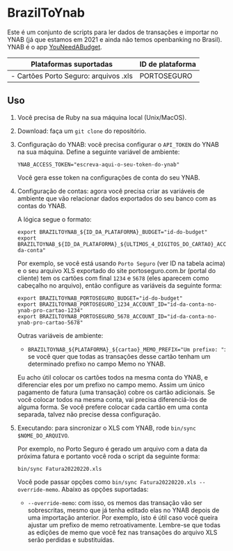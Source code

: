 # BrazilToYnab

Este é um conjunto de scripts para ler dados de transações e importar no YNAB
(já que estamos em 2021 e ainda não temos openbanking no Brasil). YNAB é o app
[YouNeedABudget](youneedabudget.com).

| Plataformas suportadas                | ID de plataforma |
|---------------------------------------|------------------|
| - Cartões Porto Seguro: arquivos .xls | PORTOSEGURO      |

## Uso

1. Você precisa de Ruby na sua máquina local (Unix/MacOS).
1. Download: faça um `git clone` do repositório.
1. Configuração do YNAB: você precisa configurar o `API_TOKEN` do YNAB na sua
   máquina. Define a seguinte variável de ambiente:

   ```
   YNAB_ACCESS_TOKEN="escreva-aqui-o-seu-token-do-ynab"
   ```

   Você gera esse token na configurações de conta do seu YNAB.

1. Configuração de contas: agora você precisa criar as variáveis de ambiente que vão
   relacionar dados exportados do seu banco com as contas do YNAB.

   A lógica segue o formato:

   ```
   export BRAZILTOYNAB_${ID_DA_PLATAFORMA}_BUDGET="id-do-budget"
   export BRAZILTOYNAB_${ID_DA_PLATAFORMA}_${ULTIMOS_4_DIGITOS_DO_CARTAO}_ACCOUNT_ID="id-da-conta"
   ```

   Por exemplo, se você está usando `Porto Seguro` (ver ID na tabela acima) e o
   seu arquivo XLS exportado do site portoseguro.com.br (portal do cliente) tem
   os cartões com final `1234` e `5678` (eles aparecem como cabeçalho no
   arquivo), então configure as variáveis da seguinte forma:

   ```
   export BRAZILTOYNAB_PORTOSEGURO_BUDGET="id-do-budget"
   export BRAZILTOYNAB_PORTOSEGURO_1234_ACCOUNT_ID="id-da-conta-no-ynab-pro-cartao-1234"
   export BRAZILTOYNAB_PORTOSEGURO_5678_ACCOUNT_ID="id-da-conta-no-ynab-pro-cartao-5678"
   ```

   Outras variáveis de ambiente:

   - `BRAZILTOYNAB_${PLATAFORMA}_${cartao}_MEMO_PREFIX="Um prefixo: "`: se você
   quer que todas as transações desse cartão tenham um determinado prefixo no
   campo Memo no YNAB.

   Eu acho útil colocar os cartões todos na mesma conta do YNAB, e diferenciar
   eles por um prefixo no campo memo. Assim um único pagamento de fatura (uma transação)
   cobre os cartão adicionais. Se você colocar todos na mesma conta, vai precisa
   diferenciá-los de alguma forma. Se você prefere colocar cada cartão em uma
   conta separada, talvez não precise dessa configuração.

1. Executando: para sincronizar o XLS com YNAB, rode `bin/sync $NOME_DO_ARQUIVO`.

    Por exemplo, no Porto Seguro é gerado um arquivo com a data da próxima
    fatura e portanto você roda o script da seguinte forma:

    ```
    bin/sync Fatura20220220.xls
    ```

    Você pode passar opções como `bin/sync Fatura20220220.xls --override-memo`.
    Abaixo as opções suportadas:

    - `--override-memo`: com isso, os memos das transação vão ser sobrescritas,
    mesmo que já tenha editado elas no YNAB depois de uma importação anterior.
    Por exemplo, isto é útil caso você queira ajustar um prefixo de memo
    retroativamente. Lembre-se que todas as edições de memo que você fez nas
    transações do arquivo XLS serão perdidas e substituídas.


